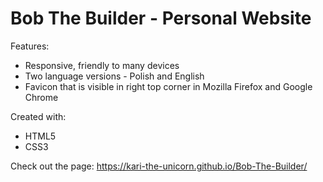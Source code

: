 # Bob The Builder - Personal Website

Features:

 * Responsive, friendly to many devices
 * Two language versions - Polish and English
 * Favicon that is visible in right top corner in Mozilla Firefox and Google Chrome

Created with:

 * HTML5
 * CSS3

Check out the page:  https://kari-the-unicorn.github.io/Bob-The-Builder/
